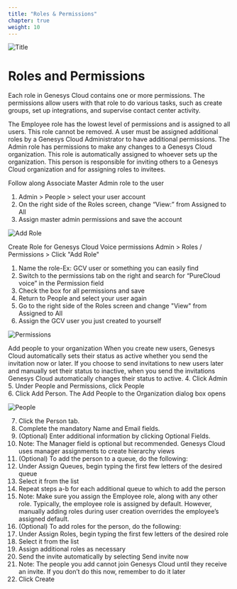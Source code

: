 ```yaml
---
title: "Roles & Permissions"
chapter: true
weight: 10
---
```

![Title](/images/UserConfig1.jpg)
# Roles and Permissions

Each role in Genesys Cloud contains one or more permissions. The permissions allow users with that role to do various tasks, such as create groups, set up integrations, and supervise contact center activity.

The Employee role has the lowest level of permissions and is assigned to all users. This role cannot be removed. A user must be assigned additional roles by a Genesys Cloud Administrator to have additional permissions.
The Admin role has permissions to make any changes to a Genesys Cloud organization. This role is automatically assigned to whoever sets up the organization. This person is responsible for inviting others to a Genesys Cloud organization and for assigning roles to invitees.




Follow along 
Associate Master Admin role to the user
1.	Admin > People > select your user account
2.	On the right side of the Roles screen, change “View:” from Assigned to All
3.	Assign master admin permissions and save the account

![Add Role](/images/RolesPic.png)

Create Role for Genesys Cloud Voice permissions
Admin > Roles / Permissions > Click "Add Role"
1.	Name the role-Ex: GCV user or something you can easily find
2.	Switch to the permissions tab on the right and search for “PureCloud voice” in the Permission field
3.	Check the box for all permissions and save
4.	Return to People and select your user again 
5.	Go to the right side of the Roles screen and change "View" from Assigned to All
6. Assign the GCV user you just created to yourself

![Permissions](/images/Permission.png)

Add people to your organization
When you create new users, Genesys Cloud automatically sets their status as active whether you send the invitation now or later.
If you choose to send invitations to new users later and manually set their status to inactive, when you send the invitations Genesys Cloud automatically changes their status to active.
4.	Click Admin <br>
5.	Under People and Permissions, click People <br>
6.	Click Add Person. The Add People to the Organization dialog box opens <br>
 

![People](/images/People.png)

7.	Click the Person tab.
8.	Complete the mandatory Name and Email fields. 
9.	(Optional) Enter additional information by clicking Optional Fields. 
10.	Note: The Manager field is optional but recommended. Genesys Cloud uses manager assignments to create hierarchy views
11.	(Optional) To add the person to a queue, do the following:
12.	Under Assign Queues, begin typing the first few letters of the desired queue
13.	Select it from the list
14.	Repeat steps a-b for each additional queue to which to add the person
15.	Note: Make sure you assign the Employee role, along with any other role. Typically, the employee role is assigned by default. However, manually adding roles during user creation overrides the employee’s assigned default.
16.	(Optional) To add roles for the person, do the following:
17.	Under Assign Roles, begin typing the first few letters of the desired role
18.	Select it from the list
19.	Assign additional roles as necessary 
20.	Send the invite automatically by selecting Send invite now 
21.	Note:  The people you add cannot join Genesys Cloud until they receive an invite. If you don’t do this now, remember to do it later
22.	Click Create
